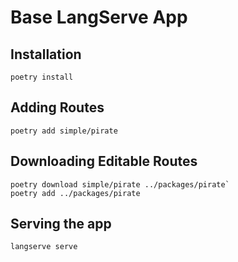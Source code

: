 # Base LangServe App

## Installation
```
poetry install
```

## Adding Routes

```
poetry add simple/pirate
```

## Downloading Editable Routes

```
poetry download simple/pirate ../packages/pirate`
poetry add ../packages/pirate
```

## Serving the app
```
langserve serve
```